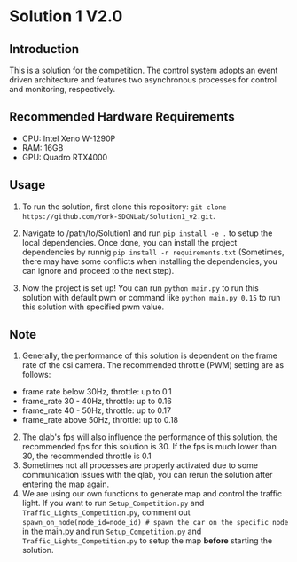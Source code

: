 # Solution 1 V2.0
## Introduction
This is a solution for the competition. The control system adopts an event driven architecture and features two asynchronous processes for control and monitoring, respectively. 
## Recommended Hardware Requirements
- CPU: Intel Xeno W-1290P 
- RAM: 16GB 
- GPU: Quadro RTX4000
## Usage
1. To run the solution, first clone this repository: 
```git clone https://github.com/York-SDCNLab/Solution1_v2.git```.

2. Navigate to /path/to/Solution1 and run ```pip install -e .``` to setup 
the local dependencies. Once done, you can install the project dependencies by runnig ```pip install -r requirements.txt``` (Sometimes, there may have some conflicts when installing the dependencies, you can ignore and proceed to the next step). 

3. Now the project is set up! You can run ```python main.py``` to run this solution with default pwm or command like ```python main.py 0.15``` to run this solution with specified pwm value. 
## Note
1. Generally, the performance of this solution is dependent on the frame rate of the csi camera. The recommended throttle (PWM) setting are as follows: 
- frame rate below 30Hz, throttle: up to 0.1 
- frame_rate 30 - 40Hz, throttle: up to 0.16    
- frame_rate 40 - 50Hz, throttle: up to 0.17    
- frame_rate above 50Hz, throttle: up to 0.18 
2. The qlab's fps will also influence the performance of this solution, the recommended fps for this solution is 30. If the fps is much lower than 30, the recommended throttle is 0.1
3. Sometimes not all processes are properly activated due to some communication issues with the qlab, you can rerun the solution after entering the map again.
4. We are using our own functions to generate map and control the traffic light. If you want to run `Setup_Competition.py` and `Traffic_Lights_Competition.py`, comment out `spawn_on_node(node_id=node_id) # spawn the car on the specific node` in the main.py and run `Setup_Competition.py` and `Traffic_Lights_Competition.py` to setup the map <b>before</b> starting the solution.


